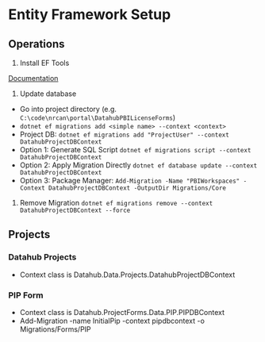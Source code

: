 ﻿# Entity Framework Setup

## Operations

1. Install EF Tools

[Documentation](https://docs.microsoft.com/en-us/ef/core/managing-schemas/migrations/?tabs=dotnet-core-cli)

1. Update database

- Go into project directory (e.g. `C:\code\nrcan\portal\DatahubPBILicenseForms`)
- `dotnet ef migrations add <simple name> --context <context>`
- Project DB: `dotnet ef migrations add "ProjectUser" --context DatahubProjectDBContext`
- Option 1: Generate SQL Script `dotnet ef migrations script --context DatahubProjectDBContext`
- Option 2: Apply Migration Directly `dotnet ef database update --context DatahubProjectDBContext`
- Option 3: Package Manager: `Add-Migration -Name "PBIWorkspaces" -Context DatahubProjectDBContext -OutputDir Migrations/Core`

1. Remove Migration
`dotnet ef migrations remove --context DatahubProjectDBContext --force`

## Projects

### Datahub Projects

- Context class is Datahub.Data.Projects.DatahubProjectDBContext

### PIP Form

- Context class is Datahub.ProjectForms.Data.PIP.PIPDBContext
- Add-Migration -name InitialPip -context pipdbcontext -o Migrations/Forms/PIP


